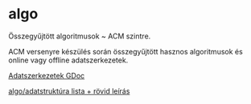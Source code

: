 # algo
Összegyűjtött algoritmusok ~ ACM szintre.

ACM versenyre készülés során összegyűjtött hasznos algoritmusok és online vagy offline adatszerkezetek.

[Adatszerkezetek GDoc](https://docs.google.com/document/d/1LjZvPq46s1dkDmIQlhzwK3lXxuUb-70nOHEkNIjF8HE/edit?usp=sharing)

[algo/adatstruktúra lista + rövid leírás](https://docs.google.com/document/d/12vAnTgsuoI11Z7Y0Cu2qxrRdGp8Z0jJnKr9ZoexRN8U/edit?usp=sharing)
